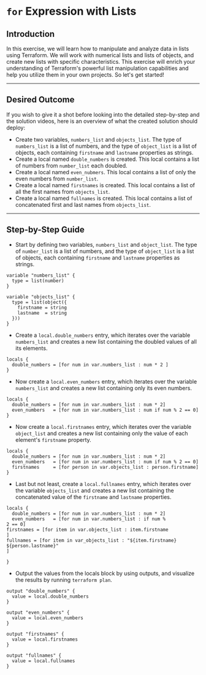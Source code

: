 # `for` Expression with Lists

## Introduction

In this exercise, we will learn how to manipulate and analyze data in lists using Terraform. We will work with numerical
lists and lists of objects, and create new lists with specific characteristics. This exercise will enrich your
understanding of Terraform's powerful list manipulation capabilities and help you utilize them in your own projects. So
let's get started!


--- 

## Desired Outcome

If you wish to give it a shot before looking into the detailed step-by-step and the solution videos, here is an overview
of what the created solution should deploy:

- Create two variables, `numbers_list` and `objects_list`. The type of `numbers_list` is a list of numbers, and the type
  of `object_list` is a list of objects, each containing `firstname` and `lastname` properties as strings.
- Create a local named `double_numbers` is created. This local contains a list of numbers from `number_list` each
  doubled.
- Create a local named `even_nubmers`. This local contains a list of only the even numbers from `number_list`.
- Create a local named `firstnames` is created. This local contains a list of all the first names from `objects_list`.
- Create a local named `fullnames` is created. This local contains a list of concatenated first and last names from
  `objects_list`.

--- 

## Step-by-Step Guide

- Start by defining two variables, `numbers_list` and `object_list`. The type of `number_list` is a list of numbers, and
  the type of `object_list` is a list of objects, each containing `firstname` and `lastname` properties as strings.

```hcl
variable "numbers_list" {
  type = list(number)
}

variable "objects_list" {
  type = list(object({
    firstname = string
    lastname  = string
  }))
}
```

- Create a `local.double_numbers` entry, which iterates over the variable `numbers_list` and creates a new list
  containing the doubled values of all its elements.

```hcl
locals {
  double_numbers = [for num in var.numbers_list : num * 2 ]
}
```

- Now create a `local.even_numbers` entry, which iterates over the variable `numbers_list` and creates a new list
  containing only its even numbers.

```hcl
locals {
  double_numbers = [for num in var.numbers_list : num * 2]
  even_numbers   = [for num in var.numbers_list : num if num % 2 == 0]
}
```

- Now create a `local.firstnames` entry, which iterates over the variable `object_list` and creates a new list
  containing only the value of each element's `firstname` property.

```hcl
locals {
  double_numbers = [for num in var.numbers_list : num * 2]
  even_numbers   = [for num in var.numbers_list : num if num % 2 == 0]
  firstnames     = [for person in var.objects_list : person.firstname]
}
```

- Last but not least, create a `local.fullnames` entry, which iterates over the variable `objects_list` and creates a
  new list containing the concatenated value of the `firstname` and `lastname` properties.

```hcl
locals {
  double_numbers = [for num in var.numbers_list : num * 2]
  even_numbers   = [for num in var.numbers_list : if num %
2 == 0]
firstnames = [for item in var.objects_list : item.firstname
]
fullnames = [for item in var_objects_list : "${item.firstname} ${person.lastname}"
]

}
```

- Output the values from the locals block by using outputs, and visualize the results by running `terraform plan`.

```hcl
output "double_numbers" {
  value = local.double_numbers
}

output "even_numbers" {
  value = local.even_numbers
}

output "firstnames" {
  value = local.firstnames
}

output "fullnames" {
  value = local.fullnames
}
```